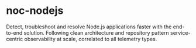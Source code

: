 # noc-nodejs
Detect, troubleshoot and resolve Node.js applications faster with the end-to-end solution. Following clean architecture and repository pattern service-centric observability at scale, correlated to all telemetry types.
